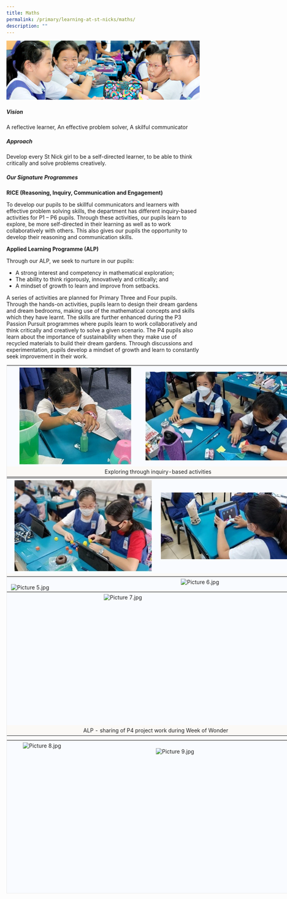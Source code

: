```yaml
---
title: Maths
permalink: /primary/learning-at-st-nicks/maths/
description: ""
---
```

![](/images/01%20Banner%20Photos/learning-at-stnicks.jpg)

##### **Vision**
  
A reflective learner, An effective problem solver, A skilful communicator  

##### **Approach**
  
Develop every St Nick girl to be a self-directed learner, to be able to think critically and solve problems creatively.  
  
##### **Our Signature Programmes**

**RICE (Reasoning, Inquiry, Communication and Engagement)**  

To develop our pupils to be skillful communicators and learners with effective problem solving skills, the department has different inquiry-based activities for P1 – P6 pupils. Through these activities, our pupils learn to explore, be more self-directed in their learning as well as to work collaboratively with others. This also gives our pupils the opportunity to develop their reasoning and communication skills.

**Applied Learning Programme (ALP)**  

Through our ALP, we seek to nurture in our pupils:
* A strong interest and competency in mathematical exploration;
* The ability to think rigorously, innovatively and critically; and
* A mindset of growth to learn and improve from setbacks.

A series of activities are planned for Primary Three and Four pupils. Through the hands-on activities, pupils learn to design their dream gardens and dream bedrooms, making use of the mathematical concepts and skills which they have learnt. The skills are further enhanced during the P3 Passion Pursuit programmes where pupils learn to work collaboratively and think critically and creatively to solve a given scenario. The P4 pupils also learn about the importance of sustainability when they make use of recycled materials to build their dream gardens. Through discussions and experimentation, pupils develop a mindset of growth and learn to constantly seek improvement in their work.  

  

<table style="margin: auto; outline: 0px; padding: 0px; clear: both; border: 1px solid rgb(234, 234, 234); border-collapse: collapse; width: 787.273px;" class="iveo_table ives_tab_1 ive_eobj_center"><tbody style="margin: 0px; outline: 0px; padding: 0px;"><tr style="margin: 0px; outline: 0px; padding: 0px;"><td style="margin: 0px; outline: 0px; padding: 5px; text-align: left; background: rgb(249, 251, 255); color: rgb(34, 34, 34); width: 357px;"><img style="margin: auto; outline: 0px; padding: 0px; border: none; max-width: 100%; clear: both; display: block; width: 292px; height: 253px;" class="ive_eobj_center" alt="Picture 1.jpg" src="/images/02%20Learning%20@%20St%20Nicks/02%20Maths/Picture%201.jpg"></td><td style="margin: 0px; outline: 0px; padding: 5px; text-align: left; background: rgb(249, 251, 255); color: rgb(34, 34, 34); width: 430px;"><img style="margin: auto; outline: 0px; padding: 0px; border: none; max-width: 100%; clear: both; display: block; width: 428px; height: 231px;" class="ive_eobj_center" alt="Picture 2.jpg" src="/images/02%20Learning%20@%20St%20Nicks/02%20Maths/Picture%202.jpg"></td></tr><tr style="margin: 0px; outline: 0px; padding: 0px;"><td style="margin: 0px; outline: 0px; padding: 5px; text-align: center; background: rgb(251, 249, 246); color: rgb(34, 34, 34);" colspan="2">&nbsp;&nbsp;Exploring through inquiry-based activities&nbsp;</td></tr></tbody></table>

  

<table style="margin: auto; outline: 0px; padding: 0px; clear: both; border: 1px solid rgb(234, 234, 234); border-collapse: collapse; width: 796px; height: 257px;" class="iveo_table ives_tab_1 ive_eobj_center"><tbody style="margin: 0px; outline: 0px; padding: 0px;"><tr style="margin: 0px; outline: 0px; padding: 0px;"><td style="margin: 0px; outline: 0px; padding: 5px; text-align: left; background: rgb(249, 251, 255); color: rgb(34, 34, 34); width: 398px;"><img style="margin: auto; outline: 0px; padding: 0px; border: none; max-width: 100%; clear: both; display: block; width: 358px; height: 238px;" class="ive_eobj_center" alt="Picture 3.jpg" src="/images/02%20Learning%20@%20St%20Nicks/02%20Maths/Picture%203.jpg"></td><td style="margin: 0px; outline: 0px; padding: 5px; text-align: left; background: rgb(249, 251, 255); color: rgb(34, 34, 34); width: 398px;"><img style="margin: auto; outline: 0px; padding: 0px; border: none; max-width: 100%; clear: both; display: block;" class="ive_eobj_center" alt="Picture 4.jpg" src="/images/02%20Learning%20@%20St%20Nicks/02%20Maths/Picture%204.jpg"></td></tr><tr style="margin: 0px; outline: 0px; padding: 0px;"><td style="margin: 0px; outline: 0px; padding: 5px; text-align: center; background: rgb(251, 249, 246); color: rgb(34, 34, 34);" colspan="2"><span style="margin: 0px; outline: 0px; padding: 0px; background-color: initial; color: rgb(0, 18, 45);">Enriching and engaging activities with the use of technology</span><br style="margin: 0px; outline: 0px; padding: 0px;"></td></tr></tbody></table>

  

<table style="margin: auto; outline: 0px; padding: 0px; clear: both; border: 1px solid rgb(234, 234, 234); border-collapse: collapse; width: 798px; height: 40px;" class="iveo_table ives_tab_1 ive_eobj_center"><tbody style="margin: 0px; outline: 0px; padding: 0px;"><tr style="margin: 0px; outline: 0px; padding: 0px;"><td style="margin: 0px; outline: 0px; padding: 5px; text-align: left; background: rgb(249, 251, 255); color: rgb(34, 34, 34); width: 399px;"><img style="margin: auto; outline: 0px; padding: 0px; border: none; max-width: 100%; clear: both; display: block; width: 385px; height: 289px;" class="ive_eobj_center" alt="Picture 5.jpg" src="https://chijstnicholasgirls.moe.edu.sg/qql/slot/u569/Pri%20Learning%20at%20St%20Nicks/Math/Picture%205.jpg"></td><td style="margin: 0px; outline: 0px; padding: 5px; text-align: left; background: rgb(249, 251, 255); color: rgb(34, 34, 34); width: 399px;"><img style="margin: auto; outline: 0px; padding: 0px; border: none; max-width: 100%; clear: both; display: block; width: 294px; height: 317px;" class="ive_eobj_center" alt="Picture 6.jpg" src="https://chijstnicholasgirls.moe.edu.sg/qql/slot/u569/Pri%20Learning%20at%20St%20Nicks/Math/Picture%206.jpg"></td></tr><tr style="margin: 0px; outline: 0px; padding: 0px;"><td style="margin: 0px; outline: 0px; padding: 5px; text-align: center; background: rgb(251, 249, 246); color: rgb(34, 34, 34);" colspan="2">Fun math activities during Week of Wonder</td></tr></tbody></table>

  

<table style="margin: auto; outline: 0px; padding: 0px; clear: both; border: 1px solid rgb(234, 234, 234); border-collapse: collapse; width: 779px; height: 387px;" class="iveo_table ive_eobj_center ives_tab_1"><tbody style="margin: 0px; outline: 0px; padding: 0px;"><tr style="margin: 0px; outline: 0px; padding: 0px;"><td style="margin: 0px; outline: 0px; padding: 5px; text-align: left; background: rgb(249, 251, 255); color: rgb(34, 34, 34); width: 778px;"><img style="margin: auto; outline: 0px; padding: 0px; border: none; max-width: 100%; clear: both; display: block; width: 271px; height: 337px;" class="ive_eobj_center" alt="Picture 7.jpg" src="https://chijstnicholasgirls.moe.edu.sg/qql/slot/u569/Pri%20Learning%20at%20St%20Nicks/Math/Picture%207.jpg"></td></tr><tr style="margin: 0px; outline: 0px; padding: 0px;"><td style="margin: 0px; outline: 0px; padding: 5px; text-align: center; background: rgb(251, 249, 246); color: rgb(34, 34, 34); width: 60px;">ALP - sharing of P4 project work during Week of Wonder</td></tr></tbody></table>

  

<table style="margin: auto; outline: 0px; padding: 0px; clear: both; border: 1px solid rgb(234, 234, 234); border-collapse: collapse; width: 779px; height: 401px;" class="iveo_table ive_eobj_center ives_tab_1"><tbody style="margin: 0px; outline: 0px; padding: 0px;"><tr style="margin: 0px; outline: 0px; padding: 0px;"><td style="margin: 0px; outline: 0px; padding: 5px; text-align: left; background: rgb(249, 251, 255); color: rgb(34, 34, 34); width: 389px;"><img style="margin: auto; outline: 0px; padding: 0px; border: none; max-width: 100%; clear: both; display: block; width: 296px; height: 392px;" class="ive_eobj_center" alt="Picture 8.jpg" src="https://chijstnicholasgirls.moe.edu.sg/qql/slot/u569/Pri%20Learning%20at%20St%20Nicks/Math/Picture%208.jpg"></td><td style="margin: 0px; outline: 0px; padding: 5px; text-align: left; background: rgb(249, 251, 255); color: rgb(34, 34, 34); width: 389px;"><img style="margin: auto; outline: 0px; padding: 0px; border: none; max-width: 100%; clear: both; display: block; width: 379px; height: 362px;" class="ive_eobj_center" alt="Picture 9.jpg" src="https://chijstnicholasgirls.moe.edu.sg/qql/slot/u569/Pri%20Learning%20at%20St%20Nicks/Math/Picture%209.jpg"></td></tr><tr style="margin: 0px; outline: 0px; padding: 0px;"><td style="margin: 0px; outline: 0px; padding: 5px; text-align: center; background: rgb(251, 249, 246); color: rgb(34, 34, 34);" colspan="2">P3 Passion pursuit programmes</td></tr></tbody></table>